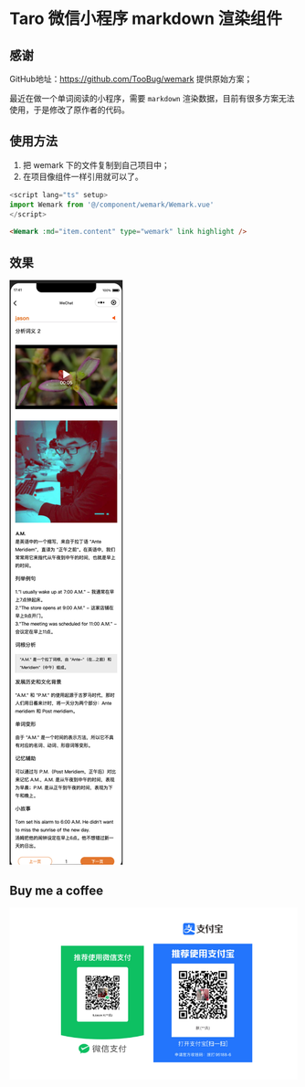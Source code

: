# Taro 微信小程序 markdown 渲染组件

## 感谢
GitHub地址：https://github.com/TooBug/wemark 提供原始方案；

最近在做一个单词阅读的小程序，需要 `markdown` 渲染数据，目前有很多方案无法使用，于是修改了原作者的代码。

## 使用方法

1. 把 wemark 下的文件复制到自己项目中；
2. 在项目像组件一样引用就可以了。
```javascript
<script lang="ts" setup>
import Wemark from '@/component/wemark/Wemark.vue'
</script>
```
```html
<Wemark :md="item.content" type="wemark" link highlight />
```

## 效果
![](/result.jpg)

## Buy me a coffee

![](/con.jpg) 
